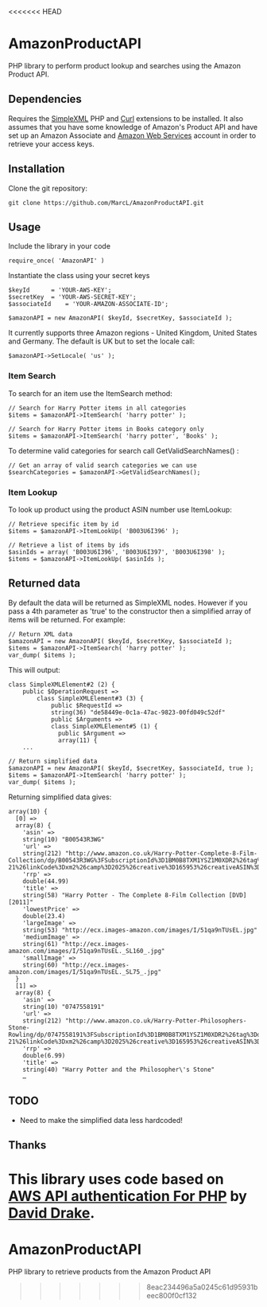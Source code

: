 <<<<<<< HEAD
# AmazonProductAPI
PHP library to perform product lookup and searches using the Amazon Product API.

## Dependencies
Requires the [SimpleXML](http://php.net/manual/en/book.simplexml.php) PHP and [Curl](http://php.net/manual/en/book.curl.php) extensions to be installed.
It also assumes that you have some knowledge of Amazon's Product API and have set up an Amazon Associate and [Amazon Web Services](http://docs.amazonwebservices.com/AWSECommerceService/2011-08-01/GSG/GettingSetUp.html) account in order to retrieve your access keys.

## Installation
Clone the git repository:
	
	git clone https://github.com/MarcL/AmazonProductAPI.git
	

## Usage
Include the library in your code
	
	require_once( 'AmazonAPI' )
	
Instantiate the class using your secret keys

	$keyId 		= 'YOUR-AWS-KEY';
	$secretKey 	= 'YOUR-AWS-SECRET-KEY';
	$associateId	= 'YOUR-AMAZON-ASSOCIATE-ID';
	
	$amazonAPI = new AmazonAPI( $keyId, $secretKey, $associateId );
	
It currently supports three Amazon regions - United Kingdom, United States and Germany. The default is UK but to set the locale call:

	$amazonAPI->SetLocale( 'us' );
	
### Item Search
To search for an item use the ItemSearch method:

	// Search for Harry Potter items in all categories
	$items = $amazonAPI->ItemSearch( 'harry potter' );
	
	// Search for Harry Potter items in Books category only
	$items = $amazonAPI->ItemSearch( 'harry potter', 'Books' );

To determine valid categories for search call GetValidSearchNames() :

	// Get an array of valid search categories we can use
	$searchCategories = $amazonAPI->GetValidSearchNames();
	
### Item Lookup
To look up product using the product ASIN number use ItemLookup:

	// Retrieve specific item by id
	$items = $amazonAPI->ItemLookUp( 'B003U6I396' );
	
	// Retrieve a list of items by ids
	$asinIds = array( 'B003U6I396', 'B003U6I397', 'B003U6I398' );
	$items = $amazonAPI->ItemLookUp( $asinIds );	

## Returned data
By default the data will be returned as SimpleXML nodes. However if you pass a 4th parameter as 'true' to the constructor then a simplified array of items will be returned. For example:

	// Return XML data
	$amazonAPI = new AmazonAPI( $keyId, $secretKey, $associateId );
	$items = $amazonAPI->ItemSearch( 'harry potter' );
	var_dump( $items );

This will output:
	
	class SimpleXMLElement#2 (2) {
		public $OperationRequest =>
			class SimpleXMLElement#3 (3) {
			    public $RequestId =>
			    string(36) "de58449e-0c1a-47ac-9823-00fd049c52df"
			    public $Arguments =>
			    class SimpleXMLElement#5 (1) {
			      public $Argument =>
			      array(11) {
        ...

	// Return simplified data
	$amazonAPI = new AmazonAPI( $keyId, $secretKey, $associateId, true );
	$items = $amazonAPI->ItemSearch( 'harry potter' );
	var_dump( $items );
	
Returning simplified data gives:

	array(10) {
	  [0] =>
	  array(8) {
	    'asin' =>
	    string(10) "B00543R3WG"
	    'url' =>
	    string(212) "http://www.amazon.co.uk/Harry-Potter-Complete-8-Film-Collection/dp/B00543R3WG%3FSubscriptionId%3D1BM0B8TXM1YSZ1M0XDR2%26tag%3Ddjcr-21%26linkCode%3Dxm2%26camp%3D2025%26creative%3D165953%26creativeASIN%3DB00543R3WG"
	    'rrp' =>
	    double(44.99)
	    'title' =>
	    string(58) "Harry Potter - The Complete 8-Film Collection [DVD] [2011]"
	    'lowestPrice' =>
	    double(23.4)
	    'largeImage' =>
	    string(53) "http://ecx.images-amazon.com/images/I/51qa9nTUsEL.jpg"
	    'mediumImage' =>
	    string(61) "http://ecx.images-amazon.com/images/I/51qa9nTUsEL._SL160_.jpg"
	    'smallImage' =>
	    string(60) "http://ecx.images-amazon.com/images/I/51qa9nTUsEL._SL75_.jpg"
	  }
	  [1] =>
	  array(8) {
	    'asin' =>
	    string(10) "0747558191"
	    'url' =>
	    string(212) "http://www.amazon.co.uk/Harry-Potter-Philosophers-Stone-Rowling/dp/0747558191%3FSubscriptionId%3D1BM0B8TXM1YSZ1M0XDR2%26tag%3Ddjcr-21%26linkCode%3Dxm2%26camp%3D2025%26creative%3D165953%26creativeASIN%3D0747558191"
	    'rrp' =>
	    double(6.99)
    	'title' =>
    	string(40) "Harry Potter and the Philosopher\'s Stone"
    	…
    	
## TODO
* Need to make the simplified data less hardcoded!
	
	
## Thanks
This library uses code based on [AWS API authentication For PHP](http://randomdrake.com/2009/07/27/amazon-aws-api-rest-authentication-for-php-5/) by [David Drake](https://github.com/randomdrake).
=======
AmazonProductAPI
================

PHP library to retrieve products from the Amazon Product API
>>>>>>> 8eac234496a5a0245c61d95931beec800f0cf132
